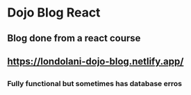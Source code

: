 # Dojo Blog React
## Blog done from a react course
##
## https://londolani-dojo-blog.netlify.app/
##
### Fully functional but sometimes has database erros 
